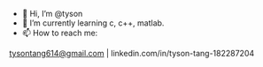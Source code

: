 - 👋 Hi, I’m @tyson
- 🌱 I’m currently learning c, c++, matlab.
- 📫 How to reach me:

tysontang614@gmail.com |
linkedin.com/in/tyson-tang-182287204


<!---
tysonking33/tysonking33 is a ✨ special ✨ repository because its `README.md` (this file) appears on your GitHub profile.
You can click the Preview link to take a look at your changes.
--->
